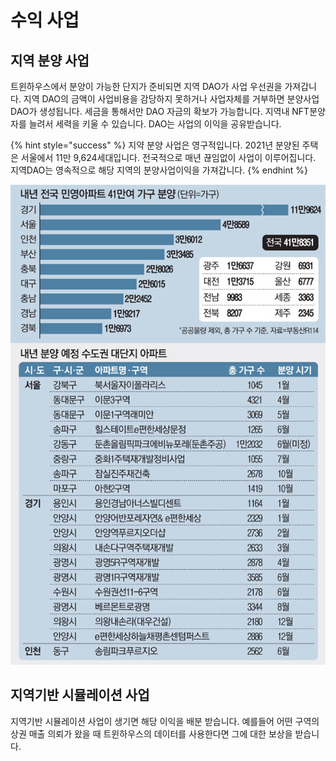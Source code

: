 # 수익 사업

## 지역 분양 사업

트윈하우스에서 분양이 가능한 단지가 준비되면 지역 DAO가 사업 우선권을 가져갑니다. 지역 DAO의 금액이 사업비용을 감당하지 못하거나 사업자체를 거부하면 분양사업 DAO가 생성됩니다. 세금을 통해서만 DAO 자금의 확보가 가능합니다. 지역내 NFT분양자를 늘려서 세력을 키울 수 있습니다. DAO는 사업의 이익을 공유받습니다.

{% hint style="success" %}
지약 분양 사업은 영구적입니다. 2021년 분양된 주택은 서울에서 11만 9,624세대입니다. 전국적으로 매년 끊임없이 사업이 이루어집니다. 지역DAO는 영속적으로 해당 지역의 분양사업이익을 가져갑니다.
{% endhint %}

![전국 분양세대 (출처 https://www.mk.co.kr/news/realestate/view/2021/12/1222143/ )](../../.gitbook/assets/dao1.png)



## 지역기반 시뮬레이션 사업

지역기반 시뮬레이션 사업이 생기면 해당 이익을 배분 받습니다. 예를들어 어떤 구역의 상권 매출 의뢰가 왔을 때 트윈하우스의 데이터를 사용한다면 그에 대한 보상을 받습니다.
